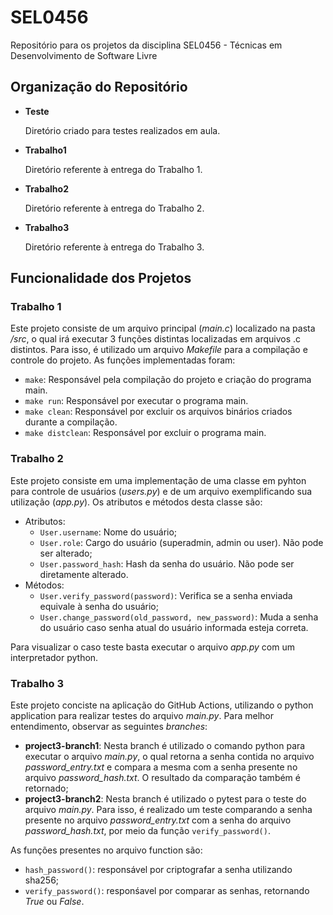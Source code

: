 # SEL0456
Repositório para os projetos da disciplina SEL0456 - Técnicas em Desenvolvimento de Software Livre

## Organização do Repositório
- **Teste**
  
  Diretório criado para testes realizados em aula.
  
- **Trabalho1**

  Diretório referente à entrega do Trabalho 1.

- **Trabalho2**

  Diretório referente à entrega do Trabalho 2.

- **Trabalho3**

  Diretório referente à entrega do Trabalho 3.

## Funcionalidade dos Projetos

### Trabalho 1

  Este projeto consiste de um arquivo principal (_main.c_) localizado na pasta _/src_, o qual irá executar 3 funções distintas localizadas em arquivos .c distintos. Para isso, é utilizado um arquivo _Makefile_ para a compilação e controle do projeto. As funções implementadas foram:
  - ```make```: Responsável pela compilação do projeto e criação do programa main.
  - ```make run```: Responsável por executar o programa main.
  - ```make clean```: Responsável por excluir os arquivos binários criados durante a compilação.
  - ```make distclean```: Responsável por excluir o programa main.

### Trabalho 2
  Este projeto consiste em uma implementação de uma classe em pyhton para controle de usuários (_users.py_) e de um arquivo exemplificando sua utilização (_app.py_). Os atributos e métodos desta classe são:
  - Atributos:
    - ```User.username```: Nome do usuário;
    - ```User.role```: Cargo do usuário (superadmin, admin ou user). Não pode ser alterado;
    - ```User.password_hash```: Hash da senha do usuário. Não pode ser diretamente alterado.
  - Métodos:
    - ```User.verify_password(password)```: Verifica se a senha enviada equivale à senha do usuário;
    - ```User.change_password(old_password, new_password)```: Muda a senha do usuário caso senha atual do usuário informada esteja correta.
  
  Para visualizar o caso teste basta executar o arquivo _app.py_ com um interpretador python.

### Trabalho 3
  Este projeto conciste na aplicação do GitHub Actions, utilizando o python application para realizar testes do arquivo _main.py_. Para melhor entendimento, observar as seguintes _branches_:
  - **project3-branch1**:
    Nesta branch é utilizado o comando python para executar o arquivo _main.py_, o qual retorna a senha contida no arquivo _password_entry.txt_ e compara a mesma com a senha presente no arquivo _password_hash.txt_. O resultado da comparação também é retornado;
  - **project3-branch2**:
    Nesta branch é utilizado o pytest para o teste do arquivo _main.py_. Para isso, é realizado um teste comparando a senha presente no arquivo _password_entry.txt_ com a senha do arquivo _password_hash.txt_, por meio da função ```verify_password()```.
    
  As funções presentes no arquivo function são:
  - ```hash_password()```: responsável por criptografar a senha utilizando sha256;
  - ```verify_password()```: responśavel por comparar as senhas, retornando _True_ ou _False_.
